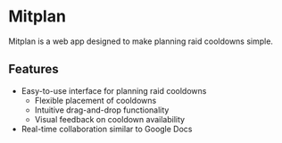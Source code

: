 # Mitplan

Mitplan is a web app designed to make planning raid cooldowns simple.


## Features
- Easy-to-use interface for planning raid cooldowns
  - Flexible placement of cooldowns
  - Intuitive drag-and-drop functionality
  - Visual feedback on cooldown availability
- Real-time collaboration similar to Google Docs
